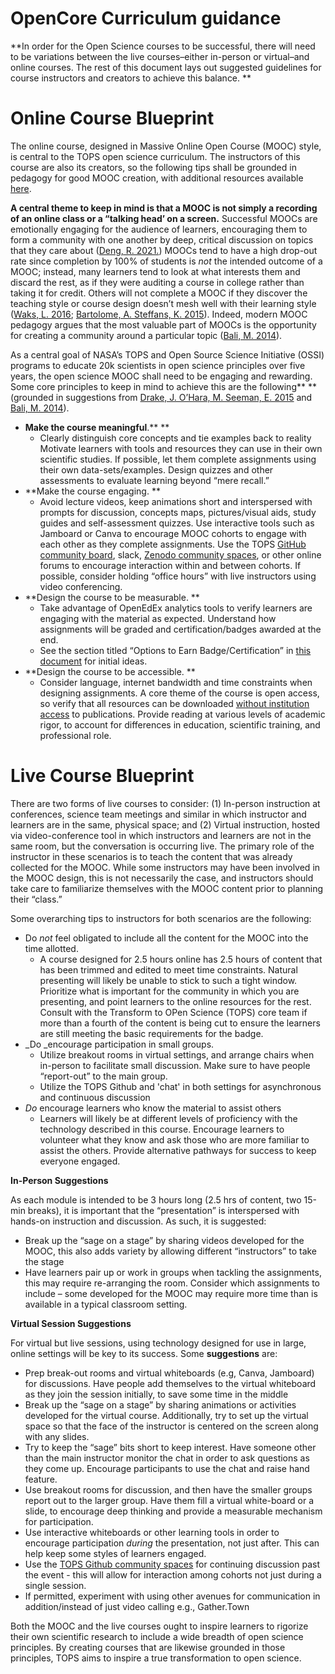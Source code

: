 # OpenCore Curriculum guidance

**In order for the Open Science courses to be successful, there will need to be variations between the live courses–either in-person or virtual–and online courses. The rest of this document lays out suggested guidelines for course instructors and creators to achieve this balance. **

# **Online Course Blueprint**

The online course, designed in Massive Online Open Course (MOOC) style, is central to the TOPS open science curriculum. The instructors of this course are also its creators, so the following tips shall be grounded in pedagogy for good MOOC creation, with additional resources available [here](https://docs.google.com/document/d/1p9S0NfetRsrLFE3_4vIojlTCnuVS9TCKPEtY4TYuMNQ/edit). 

**A central theme to keep in mind is that a MOOC is not simply a recording of an online class or a “talking head’ on a screen.** Successful MOOCs are emotionally engaging for the audience of learners, encouraging them to form a community with one another by deep, critical discussion on topics that they care about ([Deng, R. 2021.](https://www.mdpi.com/2071-1050/13/20/11169/pdf#:~:text=The%20analysis%20showed%20that%20engagement,significant%20effect%20on%20learner%20satisfaction.)) MOOCs tend to have a high drop-out rate since completion by 100% of students is _not_ the intended outcome of a MOOC; instead, many learners tend to look at what interests them and discard the rest, as if they were auditing a course in college rather than taking it for credit. Others will not complete a MOOC if they discover the teaching style or course design doesn’t mesh well with their learning style ([Waks, L. 2016](https://rd.springer.com/chapter/10.1057/978-1-349-85204-8_4); [Bartolome, A. Steffans, K. 2015](https://pdfs.semanticscholar.org/44ac/5c97a52cf80ab5adb2ccb7d2706d73fe8139.pdf?_ga=2.145924209.494777282.1644525002-1904019117.1643304143&_gac=1.217260578.1644525003.EAIaIQobChMIz7amg_319QIVi7jICh1YVg8HEAAYASAAEgKiN_D_BwE)). Indeed, modern MOOC pedagogy argues that the most valuable part of MOOCs is the opportunity for creating a community around a particular topic ([Bali, M. 2014](https://jolt.merlot.org/vol10no1/bali_0314.pdf)). 

As a central goal of NASA’s TOPS and Open Source Science Initiative (OSSI) programs to educate 20k scientists in open science principles over five years, the open science MOOC shall need to be engaging and rewarding. Some core principles to keep in mind to achieve this are the following** **(grounded in suggestions from [Drake, J. O’Hara, M. Seeman, E. 2015](https://www.researchgate.net/publication/298712549_Five_principles_for_MOOC_design_With_a_case_study/link/59f939df0f7e9b553ec0d330/download) and [Bali, M. 2014](https://jolt.merlot.org/vol10no1/bali_0314.pdf)).


* **Make the course meaningful**.** **
    * Clearly distinguish core concepts and tie examples back to reality  Motivate learners with tools and resources they can use in their own scientific studies. If possible, let them complete assignments using their own data-sets/examples. Design quizzes and other assessments to evaluate learning beyond “mere recall.” 
* **Make the course engaging. **
    * Avoid lecture videos, keep animations short and interspersed with prompts for discussion, concepts maps, pictures/visual aids, study guides and self-assessment quizzes. Use interactive tools such as Jamboard or Canva to encourage MOOC cohorts to engage with each other as they complete assignments. Use the TOPS [GitHub community board](https://github.com/nasa/Transform-to-Open-Science), slack, [Zenodo community spaces](https://zenodo.org/communities/), or other online forums to encourage interaction within and between cohorts. If possible, consider holding “office hours” with live instructors using video conferencing. 
* **Design the course to be measurable. **
    * Take advantage of OpenEdEx analytics tools to verify learners are engaging with the material as expected. Understand how assignments will be graded and certification/badges awarded at the end.
    * See the section titled “Options to Earn Badge/Certification” in [this document](https://docs.google.com/document/d/10hIfNIkyWygW1uEJJs_hH4YMdAbfveiE0w5gZrGK9Q4/edit#heading=h.a4h08why1fai) for initial ideas.
* **Design the course to be accessible. **
    * Consider language, internet bandwidth and time constraints when designing assignments. A core theme of the course is open access, so verify that all resources can be downloaded <span style="text-decoration:underline;">without institution access</span> to publications. Provide reading at various levels of academic rigor, to account for differences in education, scientific training, and professional role.

# **Live Course Blueprint**

There are two forms of live courses to consider: (1) In-person instruction at conferences, science team meetings and similar in which instructor and learners are in the same, physical space; and (2) Virtual instruction, hosted via video-conference tool in which instructors and learners are not in the same room, but the conversation is occurring live. The primary role of the instructor in these scenarios is to teach the content that was already collected for the MOOC. While some instructors may have been involved in the MOOC design, this is not necessarily the case, and instructors should take care to familiarize themselves with the MOOC content prior to planning their “class.” 

Some overarching tips to instructors for both scenarios are the following:

* Do _not_ feel obligated to include all the content for the MOOC into the time allotted. 
    * A course designed for 2.5 hours online has 2.5 hours of content that has been trimmed and edited to meet time constraints. Natural presenting will likely be unable to stick to such a tight window. Prioritize what is important for the community in which you are presenting, and point learners to the online resources for the rest. Consult with the Transform to OPen Science (TOPS) core team if more than a fourth of the content is being cut to ensure the learners are still meeting the basic requirements for the badge. 
*  _Do _encourage participation in small groups.
    * Utilize breakout rooms in virtual settings, and arrange chairs when in-person to facilitate small discussion. Make sure to have people “report-out” to the main group. 
    * Utilize the TOPS Github and 'chat' in both settings for asynchronous and continuous discussion
* _Do_ encourage learners who know the material to assist others
    * Learners will likely be at different levels of proficiency with the technology described in this course. Encourage learners to volunteer what they know and ask those who are more familiar to assist the others. Provide alternative pathways for success to keep everyone engaged.  

 **In-Person Suggestions**

As each module is intended to be 3 hours long (2.5 hrs of content, two 15-min breaks), it is important that the “presentation” is interspersed with hands-on instruction and discussion. As such, it is suggested: 



* Break up the “sage on a stage” by sharing videos developed for the MOOC, this also adds variety by allowing different “instructors” to take the stage
* Have learners pair up or work in groups when tackling the assignments, this may require re-arranging the room. Consider which assignments to include – some developed for the MOOC may require more time than is available in a typical classroom setting. 

**Virtual Session Suggestions**

For virtual but live sessions, using technology designed for use in large, online settings will be key to its success. Some **suggestions** are: 

* Prep break-out rooms and virtual whiteboards (e.g, Canva, Jamboard) for discussions. Have people add themselves to the virtual whiteboard as they join the session initially, to save some time in the middle
* Break up the “sage on a stage” by sharing animations or activities developed for the virtual course. Additionally, try to set up the virtual space so that the face of the instructor is centered on the screen along with any slides. 
* Try to keep the “sage” bits short to keep interest. Have someone other than the main instructor monitor the chat in order to ask questions as they come up. Encourage participants to use the chat and raise hand feature. 
* Use breakout rooms for discussion, and then have the smaller groups report out to the larger group. Have them fill a virtual white-board or a slide, to encourage deep thinking and provide a measurable mechanism for participation. 
* Use interactive whiteboards or other learning tools in order to encourage participation _during_ the presentation, not just after. This can help keep some styles of learners engaged. 
* Use the [TOPS Github community spaces](https://github.com/nasa/Transform-to-Open-Science/discussions) for continuing discussion past the event - this will allow for interaction among cohorts not just during a single session. 
* If permitted, experiment with using other avenues for communication in addition/instead of just video calling e.g., Gather.Town

Both the MOOC and the live courses ought to inspire learners to rigorize their own scientific research to include a wide breadth of open science principles. By creating courses that are likewise grounded in those principles, TOPS aims to inspire a true transformation to open science. 

